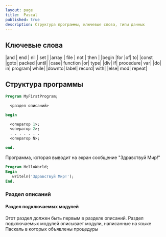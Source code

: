 ```yaml
---
layout: page
title:  Pascal
published: true
description: Структура программы, ключевые слова, типы данных
---
```


## Ключевые cлова

|and | end | nil | set |
|array |	file	| not |	then |
|begin	|for	|of|	to|
|const	|goto|	packed	|until|
|case|	function	|or|	type|
|div|	if|	procedure|	var|
|do|	in|	program|	while|
|downto|	label|	record|	with|
|else|	mod|	repeat|


## Структура программы

~~~pascal
Program MyFirstProgram;

  <раздел описаний>

begin

  <оператор 1>;
  <оператор 2>;
  . . . . . . .
  <оператор N>;

end.
~~~

Программа, которая выводит на экран сообщение "Здравствуй Мир!"

~~~pascal
Program HelloWorld;
Begin
   writeln('Здравствуй Мир!');
End.
~~~

### Раздел описаний

#### Раздел подключаемых модулей

Этот раздел должен быть первым в разделе описаний. Раздел подключаемых модулей описывает модули, написанные на языке Паскаль в которых объявлены процедуры
